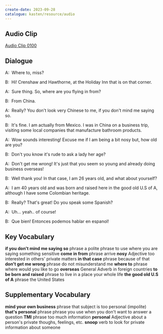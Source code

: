 ```yaml
---
create-date: 2023-09-28
catalogue: kasten/resource/audio
---
```


## Audio Clip
[Audio Clip 0100](https://archive.org/download/englishpod_all/englishpod_0100dg.mp3)

## Dialogue
A:  Where to, miss?

B:  Hi!  Crenshaw and Hawthorne, at the Holiday Inn that is on that corner.

A:  Sure thing.  So, where are you flying in from?

B:  From China.

A:  Really?  You don't look very Chinese to me, if you don't mind me saying so.

B:  It's fine.  I am actually from Mexico. I was in China on a business trip, visiting some local companies that manufacture bathroom products.

A:  Wow sounds interesting!  Excuse me if I am being a bit nosy but, how old are you?

B:  Don't you know it's rude to ask a lady her age?

A:  Don't get me wrong! It's just that you seem so young and already doing business overseas!

B:  Well thank you! In that case, I am 26 years old, and what about yourself?

A:  I am 40 years old and was born and raised here in the good old U.S of A, although I have some Colombian heritage.

B:  Really? That's great!  Do you speak some Spanish?

A:  Uh... yeah.. of course!

B:  Que bien! Entonces podemos hablar en espanol!

## Key Vocabulary
**if you don't mind me saying so**   phrase           a polite phrase to use where you are saying something sensitive
**come in from**                     phrase           arrive
**nosy**                             Adjective        too interested in others' private matters
**in that case**                     phrase           because of that
**don't get me wrong**               phrase           do not misunderstand me
**where to**                         phrase           where would you like to go
**overseas**                         General Adverb   in foreign countries
**to be born and raised**            phrase           to live in a place your whole life
**the good old U.S of A**            phrase           the United States

## Supplementary Vocabulary
**mind  your own business**   phrase      that subject is too personal (impolite)
**that's personal**           phrase      phrase you use when you don't want to answer a question
**TMI**                       phrase      too much information
**personal**                  Adjective   about a person's private thoughs, feelings, etc.
**snoop**                     verb        to look for private information about someone
